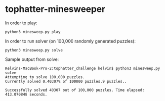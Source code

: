 # tophatter-minesweeper

In order to play:
```
python3 minesweep.py play
```

In order to run solver (on 100,000 randomly generated puzzles):
```
python3 minesweep.py solve
```

Sample output from solve:
```
Kelvins-MacBook-Pro-2:tophatter_challenge kelvin$ python3 minesweep.py solve
Attempting to solve 100,000 puzzles.
Currently solved 0.40307% of 100000 puzzles.9 puzzles..

Successfully solved 40307 out of 100,000 puzzles. Time elapsed: 413.070848 seconds.
```
